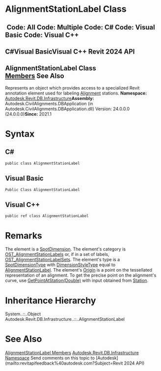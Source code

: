 # AlignmentStationLabel Class

﻿
 Code: All Code: Multiple Code: C# Code: Visual Basic Code: Visual C++   
---  
C#Visual BasicVisual C++
Revit 2024 API  
---  
AlignmentStationLabel Class  
[Members](c1e852d4-7674-3c96-1330-c4feb39a3a72.md "AlignmentStationLabel Members") See Also  
---  
Represents an object which provides access to a specialized Revit annotation element used for labeling [Alignment](6594712d-3b22-9b08-ab4c-782df88f36d1.md "Alignment Class") stations. 
**Namespace:** [Autodesk.Revit.DB.Infrastructure](cedea963-42a0-acf8-0f0e-5477c4212ae9.md "Autodesk.Revit.DB.Infrastructure Namespace")**Assembly:** Autodesk.CivilAlignments.DBApplication (in Autodesk.CivilAlignments.DBApplication.dll) Version: 24.0.0.0 (24.0.0.0)**Since:** 2021.1 
# Syntax
C#  
---  
```text
public class AlignmentStationLabel
```
  
Visual Basic  
---  
```text
Public Class AlignmentStationLabel
```
  
Visual C++  
---  
```text
public ref class AlignmentStationLabel
```
  
# Remarks
The element is a [SpotDimension](f3c633ac-1595-cb8d-5c1b-66eb3eefb433.md "SpotDimension Class"). The element's category is [OST_AlignmentStationLabels](ba1c5b30-242f-5fdc-8ea9-ec3b61e6e722.md "BuiltInCategory Enumeration") or, if in a set of labels, [OST_AlignmentStationLabelSets](ba1c5b30-242f-5fdc-8ea9-ec3b61e6e722.md "BuiltInCategory Enumeration"). The element's type is a [SpotDimensionType](06ffc197-308a-a350-6dd7-6f812e175bb6.md "SpotDimensionType Class") with [DimensionStyleType](130b0264-615d-610e-38e0-4ce2a8e2aecd.md "DimensionStyleType Enumeration") equal to [AlignmentStationLabel](130b0264-615d-610e-38e0-4ce2a8e2aecd.md "DimensionStyleType Enumeration"). The element's [Origin](df8b9dc6-9d36-ac2b-04cf-816d88f039b8.md "Origin Property") is a point on the tessellated representation of an alignment. To get the precise point on the alignment's curve, use [GetPointAtStation(Double)](1b4cc73b-dc00-0439-5480-fd7979b1e106.md "GetPointAtStation Method") with input obtained from [Station](1558579e-cdee-03ca-58b1-5630fe0fa0c1.md "Station Property"). 
# Inheritance Hierarchy
System..::..Object Autodesk.Revit.DB.Infrastructure..::..AlignmentStationLabel
# See Also
[AlignmentStationLabel Members](c1e852d4-7674-3c96-1330-c4feb39a3a72.md "AlignmentStationLabel Members")
[Autodesk.Revit.DB.Infrastructure Namespace](cedea963-42a0-acf8-0f0e-5477c4212ae9.md "Autodesk.Revit.DB.Infrastructure Namespace")
Send comments on this topic to [Autodesk](mailto:revitapifeedback%40autodesk.com?Subject=Revit 2024 API)